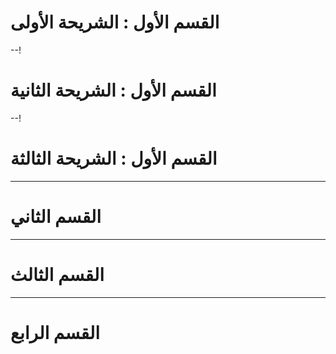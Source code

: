 


# القسم الأول : الشريحة الأولى
--!
# القسم الأول : الشريحة الثانية
--!
# القسم الأول : الشريحة الثالثة
---
# القسم الثاني

---
# القسم الثالث
 --- 
#  القسم الرابع






<!--stackedit_data:
eyJoaXN0b3J5IjpbMTIzMjQ0OTM0OCwxNzc5MzgwMjMxXX0=
-->
<!--stackedit_data:
eyJoaXN0b3J5IjpbNDkyMjMyNTQ2LDEyMzI0NDkzNDgsMTc3OT
M4MDIzMV19
-->
<!--stackedit_data:
eyJoaXN0b3J5IjpbLTIxMTIwNzU1MDRdfQ==
-->